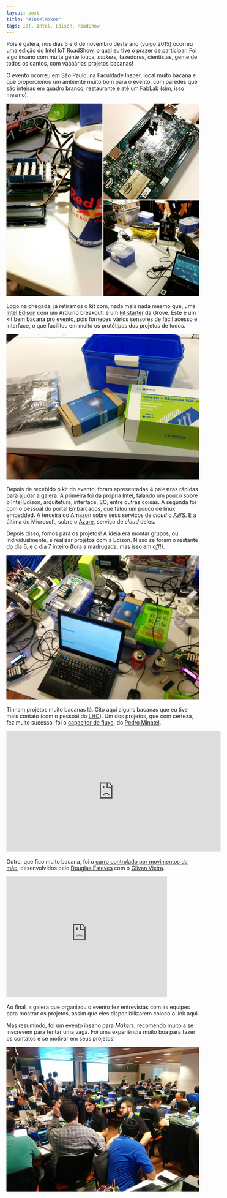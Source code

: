 ```yaml
---
layout: post
title: "#IntelMaker"
tags: IoT, Intel, Edison, RoadShow
---
```


Pois é galera, nos dias 5 e 6 de novembro deste ano (vulgo 2015) ocorreu uma edição do Intel IoT RoadShow, o qual eu tive o prazer de participar. Foi algo insano com muita gente louca, _makers_, fazedores, cientistas, gente de todos os cantos, com váááários projetos bacanas!

O evento ocorreu em São Paulo, na Faculdade Insper, local muito bacana e que proporcionou um ambiente muito bom para o evento, com paredes que são inteiras em quadro branco, restaurante e até um FabLab (sim, isso mesmo).

![placeholder](https://raw.githubusercontent.com/djunho/djunho.github.io/master/Imagens/2015-11-25-IntelMaker/1.jpg "Instagram @djunho")

<!-- more -->

Logo na chegada, já retiramos o kit com, nada mais nada mesmo que, uma [Intel Edison](http://www.intel.com/content/www/us/en/do-it-yourself/edison.html) com um Arduino breakout, e um [kit starter](http://www.seeedstudio.com/depot/Grove-Starter-Kit-for-Arduino-p-1855.html) da Grove. Este é um kit bem bacana pro evento, pois forneceu vários sensores de fácil acesso e interface, o que facilitou em muito os protótipos dos projetos de todos.

![placeholder](https://raw.githubusercontent.com/djunho/djunho.github.io/master/Imagens/2015-11-25-IntelMaker/2.jpg "O grande kit")

Depois de recebido o kit do evento, foram apresentadas 4 palestras rápidas para ajudar a galera. A primeira foi da própria Intel, falando um pouco sobre o Intel Edison, arquitetura, interface, SO, entre outras coisas. A segunda foi com o pessoal do portal Embarcados, que falou um pouco de linux embedded. A terceira do Amazon sobre seus serviços de _cloud_ o [AWS](https://aws.amazon.com). E a última do Microsoft, sobre o [Azure](www.microsoft.com/Azure), serviço de _cloud_ deles.

Depois disso, fomos para os projetos! A ideia era montar grupos, ou individualmente, e realizar projetos com a Edison. Nisso se foram o restante do dia 6, e o dia 7 inteiro (fora a madrugada, mas isso em _off_!).

![placeholder](https://raw.githubusercontent.com/djunho/djunho.github.io/master/Imagens/2015-11-25-IntelMaker/3.jpg "Uma bagunça aleatória.")

Tinham projetos muito bacanas lá. Cito aqui alguns bacanas que eu tive mais contato (com o pessoal do [LHC](http://lhc.net.br/)). Um dos projetos, que com certeza, fez muito sucesso, foi o [capacitor de fluxo](), do [Pedro Minatel](http://pedrominatel.com.br/).

<iframe width="560" height="315" src="https://www.youtube.com/embed/aL9bbDC4g2Q?rel=0&amp;showinfo=0" frameborder="0" allowfullscreen></iframe>

Outro, que fico muito bacana, foi o [carro controlado por movimentos da mão](http://www.instructables.com/id/Intro-Rover-IoT/), desenvolvidos pelo [Douglas Esteves](https://twitter.com/_DouglasEsteves) com o [Gilvan Vieira](https://www.instagram.com/gilvanvieira_/).

<iframe width="420" height="315" src="https://www.youtube.com/embed/oH9FI-nCTfo?rel=0&amp;showinfo=0" frameborder="0" allowfullscreen></iframe>

Ao final, a galera que organizou o evento fez entrevistas com as equipes para mostrar os projetos, assim que eles disponibilizarem coloco o link aqui.

Mas resumindo, foi um evento insano para _Makers_, recomendo muito a se inscrevem para tentar uma vaga. Foi uma experiência muito boa para fazer os contatos e se motivar em seus projetos!

![placeholder](https://raw.githubusercontent.com/djunho/djunho.github.io/master/Imagens/2015-11-25-IntelMaker/4.jpg "Uma parte de toda a galera do evento.")
